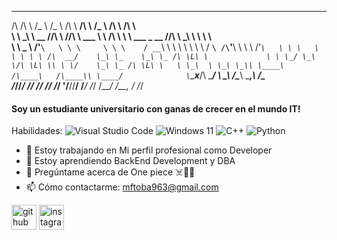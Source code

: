  __  __              ___       ___                          __      __                    ___        __      __     
/\ \/\ \            /\_ \     /\_ \                        /\ \  __/\ \                  /\_ \      /\ \    /\ \    
\ \ \_\ \      __   \//\ \    \//\ \      ___              \ \ \/\ \ \ \    ___    _ __  \//\ \     \_\ \   \ \ \   
 \ \  _  \   /'__`\   \ \ \     \ \ \    / __`\             \ \ \ \ \ \ \  / __`\ /\`'__\  \ \ \    /'_` \   \ \ \  
  \ \ \ \ \ /\  __/    \_\ \_    \_\ \_ /\ \L\ \             \ \ \_/ \_\ \/\ \L\ \\ \ \/    \_\ \_ /\ \L\ \   \ \_\ 
   \ \_\ \_\\ \____\   /\____\   /\____\\ \____/              \ `\___x___/\ \____/ \ \_\    /\____\\ \___,_\   \/\_\
    \/_/\/_/ \/____/   \/____/   \/____/ \/___/                '\/__//__/  \/___/   \/_/    \/____/ \/__,_ /    \/_/
                                                                                                                    
                                                                                                                      
#### Soy un estudiante universitario con ganas de crecer en el mundo IT!


Habilidades: ![Visual Studio Code](https://img.shields.io/badge/Visual%20Studio%20Code-0078d7.svg?style=for-the-badge&logo=visual-studio-code&logoColor=white) ![Windows 11](https://img.shields.io/badge/Windows%2011-%230079d5.svg?style=for-the-badge&logo=Windows%2011&logoColor=white)  ![C++](https://img.shields.io/badge/c++-%2300599C.svg?style=for-the-badge&logo=c%2B%2B&logoColor=white) ![Python](https://img.shields.io/badge/python-3670A0?style=for-the-badge&logo=python&logoColor=ffdd54)


- 🔭 Estoy trabajando en Mi perfil profesional como Developer 
- 🌱 Estoy aprendiendo BackEnd Development y DBA 
- 💬 Pregúntame acerca de One piece ☠️👒🍈
- 📫 Cómo contactarme: mftoba963@gmail.com 




[<img src='https://cdn.jsdelivr.net/npm/simple-icons@3.0.1/icons/github.svg' alt='github' height='40'>](https://github.com/pipQuasar)  [<img src='https://cdn.jsdelivr.net/npm/simple-icons@3.0.1/icons/instagram.svg' alt='instagram' height='40'>](https://www.instagram.com/toba.itss/)
